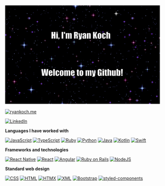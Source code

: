 [![Header](https://raw.githubusercontent.com/ryankoch13/ryankoch13/main/profile.gif)](https://ryankoch.me)

[![ryankoch.me](https://img.shields.io/badge/-💜_RYANKOCH.ME-000000?style=for-the-badge)](https://ryankoch.me)

[![LinkedIn](https://custom-icon-badges.demolab.com/badge/LinkedIn-0A66C2?logo=linkedin-white&logoColor=fff)](https://www.linkedin.com/in/ryan-koch13/)

**Languages I have worked with**

[![JavaScript](https://img.shields.io/badge/JavaScript-%2320232a?logo=javascript&logoColor=F7DF1E)](https://ryankoch.me)
[![TypeScript](https://img.shields.io/badge/TypeScript-%2320232a?logo=typescript&logoColor=007ACC)](https://ryankoch.me)
[![Ruby](https://img.shields.io/badge/Ruby-%2320232a?logo=Ruby&logoColor=8B0000)](https://ryankoch.me)
[![Python](https://img.shields.io/badge/Python-%2320232a?logo=python)](https://ryankoch.me)
[![Java](https://img.shields.io/badge/Java-%2320232a.svg?logo=openjdk&logoColor=f89820)](https://ryankoch.me)
[![Kotlin](https://img.shields.io/badge/Kotlin-%2320232a.svg?logo=kotlin&logoColor=B125EA)](https://ryankoch.me)
[![Swift](https://img.shields.io/badge/Swift-%2320232a?logo=swift&logoColor=F54A2A)](https://ryankoch.me)

**Frameworks and technologies**

[![React Native](https://img.shields.io/badge/React_Native-%2320232a.svg?logo=react&logoColor=%2361DAFB)](https://ryankoch.me)
[![React](https://img.shields.io/badge/React-%2320232a.svg?logo=react&logoColor=%2361DAFB)](https://ryankoch.me)
[![Angular](https://img.shields.io/badge/Angular-%2320232a.svg?logo=angular&logoColor=%23DD0031)](https://ryankoch.me)
[![Ruby on Rails](https://img.shields.io/badge/Rails-%2320232a.svg?logo=ruby-on-rails&logoColor=%23CC0000)](https://ryankoch.me)
[![NodeJS](https://img.shields.io/badge/Node.js-%2320232a?logo=node.js&logoColor=6DA55F)](https://ryankoch.me)

**Standard web design**

[![CSS](https://img.shields.io/badge/CSS-%2320232a?logo=css3&logoColor=1572B6)](https://ryankoch.me)
[![HTML](https://img.shields.io/badge/HTML-%2320232a.svg?logo=html5&logoColor=%23E34F26)](https://ryankoch.me)
[![HTMX](https://img.shields.io/badge/HTMX-%2320232a?logo=htmx&logoColor=36C)](https://ryankoch.me)
[![XML](https://img.shields.io/badge/XML-%2320232a?logo=xml&logoColor=767C52)](https://ryankoch.me)
[![Bootstrap](https://img.shields.io/badge/Bootstrap-%2320232a?logo=bootstrap&logoColor=7952B3)](https://ryankoch.me)
[![styled-components](https://img.shields.io/badge/styled--components-%2320232a?logo=styledcomponents&logoColor=DB7093)](https://ryankoch.me)
